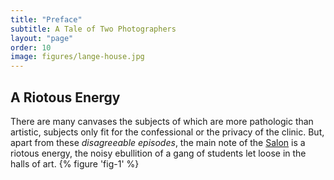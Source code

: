 ```yaml
---
title: "Preface"
subtitle: A Tale of Two Photographers
layout: "page"
order: 10
image: figures/lange-house.jpg
---
```


## A Riotous Energy

There are many canvases the subjects of which are more
pathologic than artistic, subjects only fit for the
confessional or the privacy of the clinic. But, apart
from these *disagreeable episodes*, the main note of the
[Salon](https://en.wikipedia.org/wiki/Salon_(Paris))
is a riotous energy, the noisy ebullition of a gang
of students let loose in the halls of art.
{% figure 'fig-1' %}
